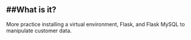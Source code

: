 ##What is it?
---
More practice installing a virtual environment, Flask, and Flask MySQL to manipulate customer data.